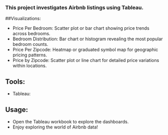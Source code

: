 ### This project investigates Airbnb listings using Tableau.

##Visualizations:

- Price Per Bedroom: Scatter plot or bar chart showing price trends across bedrooms.
- Bedroom Distribution: Bar chart or histogram revealing the most popular bedroom counts.
- Price Per Zipcode: Heatmap or graduated symbol map for geographic pricing patterns.
- Price by Zipcode: Scatter plot or line chart for detailed price variations within locations.

## Tools:
- Tableau:

## Usage:
- Open the Tableau workbook to explore the dashboards.
- Enjoy exploring the world of Airbnb data!
